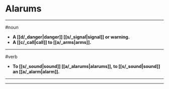 # Alarums
---
#noun
- **A [[d/_danger|danger]] [[s/_signal|signal]] or warning.**
- **A [[c/_call|call]] to [[a/_arms|arms]].**
---
#verb
- **To [[s/_sound|sound]] [[a/_alarums|alarums]], to [[s/_sound|sound]] an [[a/_alarm|alarm]].**
---
---
